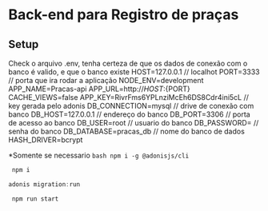 # Back-end para Registro de praças

## Setup
Check o arquivo .env, tenha certeza de que os dados de conexão com o banco é valido, e que o banco existe
HOST=127.0.0.1 // localhot
PORT=3333 // porta que ira rodar a aplicação
NODE_ENV=development
APP_NAME=Pracas-api
APP_URL=http://${HOST}:${PORT}
CACHE_VIEWS=false
APP_KEY=RivrFms6YPLnziMcEh6DS8Cdr4ini5cL // key gerada pelo adonis
DB_CONNECTION=mysql // drive de conexão com banco
DB_HOST=127.0.0.1 // endereço do banco
DB_PORT=3306 // porta de acesso ao banco
DB_USER=root // usuario do banco 
DB_PASSWORD= // senha do banco
DB_DATABASE=pracas_db // nome do banco de dados 
HASH_DRIVER=bcrypt

*Somente se necessario ```bash npm i -g @adonisjs/cli ```
```bash
 npm i 
```
```js
adonis migration:run
```
```bash
 npm run start
```
